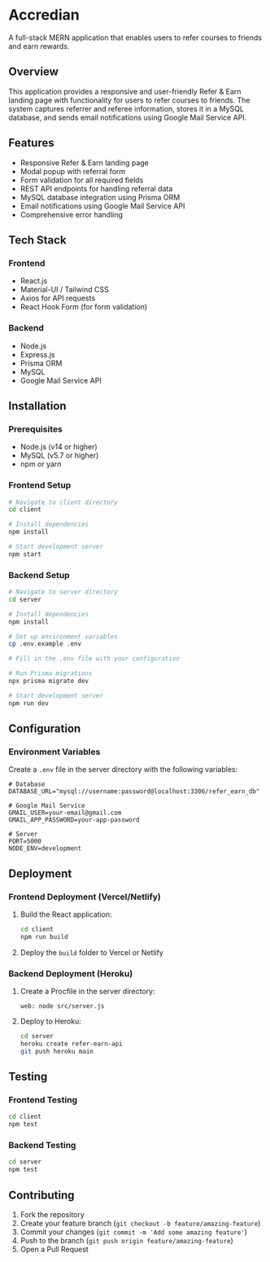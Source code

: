 # Accredian

A full-stack MERN application that enables users to refer courses to friends and earn rewards.


## Overview

This application provides a responsive and user-friendly Refer & Earn landing page with functionality for users to refer courses to friends. The system captures referrer and referee information, stores it in a MySQL database, and sends email notifications using Google Mail Service API.

## Features

- Responsive Refer & Earn landing page
- Modal popup with referral form
- Form validation for all required fields
- REST API endpoints for handling referral data
- MySQL database integration using Prisma ORM
- Email notifications using Google Mail Service API
- Comprehensive error handling

## Tech Stack

### Frontend
- React.js
- Material-UI / Tailwind CSS
- Axios for API requests
- React Hook Form (for form validation)

### Backend
- Node.js
- Express.js
- Prisma ORM
- MySQL
- Google Mail Service API



## Installation

### Prerequisites
- Node.js (v14 or higher)
- MySQL (v5.7 or higher)
- npm or yarn

### Frontend Setup
```bash
# Navigate to client directory
cd client

# Install dependencies
npm install

# Start development server
npm start
```

### Backend Setup
```bash
# Navigate to server directory
cd server

# Install dependencies
npm install

# Set up environment variables
cp .env.example .env

# Fill in the .env file with your configuration

# Run Prisma migrations
npx prisma migrate dev

# Start development server
npm run dev
```

## Configuration

### Environment Variables

Create a `.env` file in the server directory with the following variables:

```
# Database
DATABASE_URL="mysql://username:password@localhost:3306/refer_earn_db"

# Google Mail Service
GMAIL_USER=your-email@gmail.com
GMAIL_APP_PASSWORD=your-app-password

# Server
PORT=5000
NODE_ENV=development
```



## Deployment

### Frontend Deployment (Vercel/Netlify)
1. Build the React application:
   ```bash
   cd client
   npm run build
   ```
2. Deploy the `build` folder to Vercel or Netlify

### Backend Deployment (Heroku)
1. Create a Procfile in the server directory:
   ```
   web: node src/server.js
   ```
2. Deploy to Heroku:
   ```bash
   cd server
   heroku create refer-earn-api
   git push heroku main
   ```

## Testing

### Frontend Testing
```bash
cd client
npm test
```

### Backend Testing
```bash
cd server
npm test
```

## Contributing

1. Fork the repository
2. Create your feature branch (`git checkout -b feature/amazing-feature`)
3. Commit your changes (`git commit -m 'Add some amazing feature'`)
4. Push to the branch (`git push origin feature/amazing-feature`)
5. Open a Pull Request
